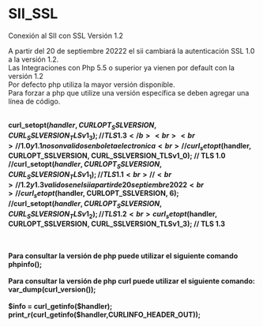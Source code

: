 # SII_SSL
Conexión al SII con SSL Versión 1.2

A partir del 20 de septiembre 20222 el sii cambiará la autenticación SSL 1.0 a la versión 1.2.
<br>Las Integraciones con Php 5.5 o superior ya vienen por default con la versión 1.2
<br>Por defecto php utiliza la mayor versión disponible.
<br>Para forzar a php que utilize una versión específica se deben agregar una línea de código.

<br><b>curl_setopt($handler, CURLOPT_SSLVERSION, CURL_SSLVERSION_TLSv1_3); // TLS 1.3 </b>
<br>
<br>// 1.0 y 1.1 no son validos en boleta electronica
<br>//curl_setopt($handler, CURLOPT_SSLVERSION, CURL_SSLVERSION_TLSv1_0); // TLS 1.0
<br>//curl_setopt($handler, CURLOPT_SSLVERSION, CURL_SSLVERSION_TLSv1_1); // TLS 1.1
<br>//
<br>// 1.2 y 1.3 validos en el sii a partir de 20 septiembre 2022
<br>//curl_setopt($handler, CURLOPT_SSLVERSION, 6); 
<br>//curl_setopt($handler, CURLOPT_SSLVERSION, CURL_SSLVERSION_TLSv1_2); // TLS 1.2 
<br>curl_setopt($handler, CURLOPT_SSLVERSION, CURL_SSLVERSION_TLSv1_3); // TLS 1.3 

<br>
<br>Para consultar la versión de php puede utilizar el siguiente comando
<br>phpinfo();
<br>
<br>Para consultar la versión de php curl puede utilizar el siguiente comando:
<br>var_dump(curl_version());
<br>
<br>$info = curl_getinfo($handler);
<br>print_r(curl_getinfo($handler,CURLINFO_HEADER_OUT)); 
